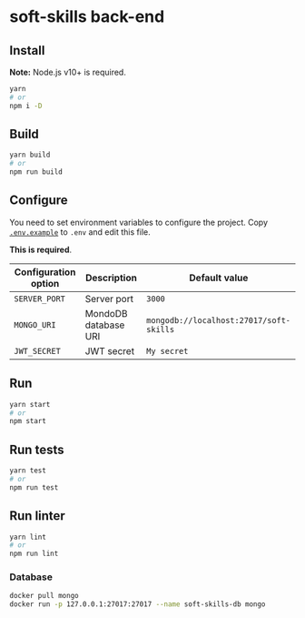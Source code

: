 # soft-skills back-end

## Install
**Note:** Node.js v10+ is required.

```sh
yarn
# or
npm i -D
```

## Build

```sh
yarn build
# or
npm run build
```

## Configure
You need to set environment variables to configure the project. Copy [`.env.example`](./.env.example) to `.env` and edit this file.

**This is required**.

| Configuration option | Description | Default value |
| -------------------- | ----------- | ------------- |
| `SERVER_PORT` | Server port | `3000` |
| `MONGO_URI` | MondoDB database URI | `mongodb://localhost:27017/soft-skills` |
| `JWT_SECRET` | JWT secret | `My secret` |

## Run

```sh
yarn start
# or
npm start
```

## Run tests

```sh
yarn test
# or
npm run test
```

## Run linter

```sh
yarn lint
# or
npm run lint
```

### Database

```sh
docker pull mongo
docker run -p 127.0.0.1:27017:27017 --name soft-skills-db mongo
```
